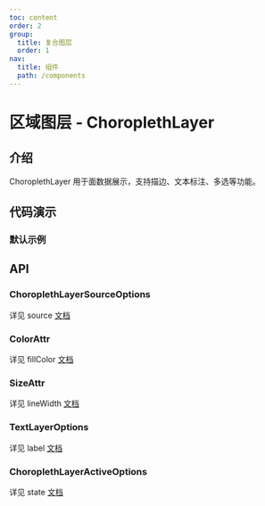 ```yaml
---
toc: content
order: 2
group:
  title: 复合图层
  order: 1
nav:
  title: 组件
  path: /components
---
```


# 区域图层 - ChoroplethLayer

## 介绍

ChoroplethLayer 用于面数据展示，支持描边、文本标注、多选等功能。

## 代码演示

### 默认示例

<code src="./demos/default.tsx"></code>

## API

<API hideTitle></API>

### ChoroplethLayerSourceOptions

详见 source [文档](https://l7plot.antv.vision/zh/docs/api/composite-layers/choropleth-layer#code-classlanguage-textoptionscodesource)

### ColorAttr

详见 fillColor [文档](https://l7plot.antv.vision/zh/docs/api/composite-layers/choropleth-layer#code-classlanguage-textoptionscodefillcolor)

### SizeAttr

详见 lineWidth [文档](https://l7plot.antv.vision/zh/docs/api/composite-layers/choropleth-layer#code-classlanguage-textoptionscodelinewidth)

### TextLayerOptions

详见 label [文档](https://l7plot.antv.vision/zh/docs/api/composite-layers/choropleth-layer#code-classlanguage-textoptionscodelabel)

### ChoroplethLayerActiveOptions

详见 state [文档](https://l7plot.antv.vision/zh/docs/api/composite-layers/choropleth-layer#code-classlanguage-textoptionscodestate)
